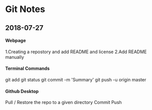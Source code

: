 # Git Notes

## 2018-07-27

#### Webpage
1.Creating a repostory and add README and license
2.Add README manually

#### Terminal Commands
git add
git status
git commit -m 'Summary'
git push -u origin master

#### Github Desktop
Pull / Restore the repo to a given directory
Commit
Push